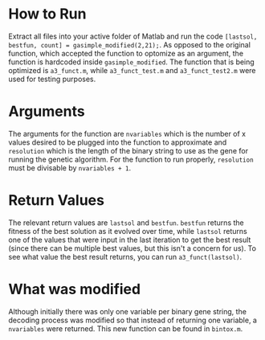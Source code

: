 How to Run
==========

Extract all files into your active folder of Matlab and run the code `[lastsol, bestfun, count] = gasimple_modified(2,21);`. As opposed to the original function, which accepted the function to optomize as an argument, the function is hardcoded inside `gasimple_modified`. The function that is being optimized is `a3_funct.m`, while `a3_funct_test.m` and `a3_funct_test2.m` were used for testing purposes.

Arguments
=========
The arguments for the function are `nvariables` which is the number of x values desired to be plugged into the function to approximate and `resolution` which is the length of the binary string to use as the gene for running the genetic algorithm. For the function to run properly, `resolution` must be divisable by `nvariables + 1`.

Return Values
=============
The relevant return values are `lastsol` and `bestfun`. `bestfun` returns the fitness of the best solution as it evolved over time, while `lastsol` returns one of the values that were input in the last iteration to get the best result (since there can be multiple best values, but this isn't a concern for us). To see what value the best result returns, you can run `a3_funct(lastsol)`.

What was modified
=================
Although initially there was only one variable per binary gene string, the decoding process was modified so that instead of returning one variable, a `nvariables` were returned. This new function can be found in `bintox.m`.
